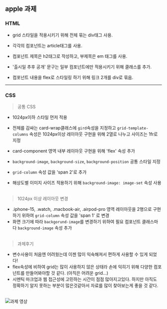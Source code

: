 
## apple 과제 

### HTML
- grid 스타일을 적용시키기 위해 전체 묶는 div태그 사용.

- 각각의 컴포넌트는 article태그를 사용.

- 컴포넌트 제목은 h2태그로 작성하고, 부제목은 em 태그를 사용.

- '출시일 추후 공개' 문구는 일부 컴포넌트에만 적용시키기 위해 클래스를 추가.

- 컴포넌트 내용을 flex로 스타일링 하기 위해 링크 2개를 div로 묶음.

***

 ### CSS

  > 공통 CSS
- 1024px이하 스타일 먼저 적용
- 전체를 감싸는 card-wrap클래스에 `gird`속성을 지정하고 `grid-template-columns` 속성은 1024px이상 레이아웃 구현을 위해 2열로 나누고 사이즈는 1fr로 지정

- card-component 영역 내부 레이아웃 구현을 위해 'flex' 속성 추가 

- `background-image`, `background-size`, `background-position` 공통 스타일 지정 
- `grid-column` 속성 값을 'span 2'로 추가
- 해상도별 이미지 사이즈 적용하기 위해 `background-image: image-set` 속성 사용 <br/><br/>


> 1024px 이상 레이아웃 변경 
- .iphone-15, .watch, .macbook-air, .airpod-pro 영역 레이아웃을 2행으로 구현하기 위하여 `grid-column` 속성 값을 'span 1' 로 변경
- 화면 크기에 따라 `backgorund-image`를 변경하기 위하여 필요 컴포넌트 클래스마다 `background-image` 속성 추가  <br/><br/>

> 과제후기
- 변수사용이 처음엔 어려웠는데 이젠 많이 익숙해져서 편하게 사용할 수 있게 되었다!
- flex속성에 비하여 grid는 많이 사용하지 않은 상태라 손에 익히기 위해 다양한 컴포넌트를 만들어봐야할 것 같다. (아직은 어려운 grid...)
- 시멘틱 마크업과 웹 접근성에 고민하는 시간이 점점 많아지고있다. 하지만 아직도 정확하기 알지 못하는 부분이 많은것같아서 자료를 많이 찾아보는게 좋을 것 같다. <br/><br/> 


![과제 영상](Apple.gif)
